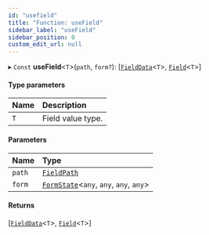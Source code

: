 ```yaml
---
id: "usefield"
title: "Function: useField"
sidebar_label: "useField"
sidebar_position: 0
custom_edit_url: null
---
```


▸ `Const` **useField**<`T`\>(`path`, `form?`): [[`FieldData`](../interfaces/fielddata.md)<`T`\>, [`Field`](../classes/field.md)<`T`\>]

#### Type parameters

| Name | Description |
| :------ | :------ |
| `T` | Field value type. |

#### Parameters

| Name | Type |
| :------ | :------ |
| `path` | [`FieldPath`](../types/fieldpath.md) |
| `form` | [`FormState`](../classes/formstate.md)<`any`, `any`, `any`, `any`\> |

#### Returns

[[`FieldData`](../interfaces/fielddata.md)<`T`\>, [`Field`](../classes/field.md)<`T`\>]
